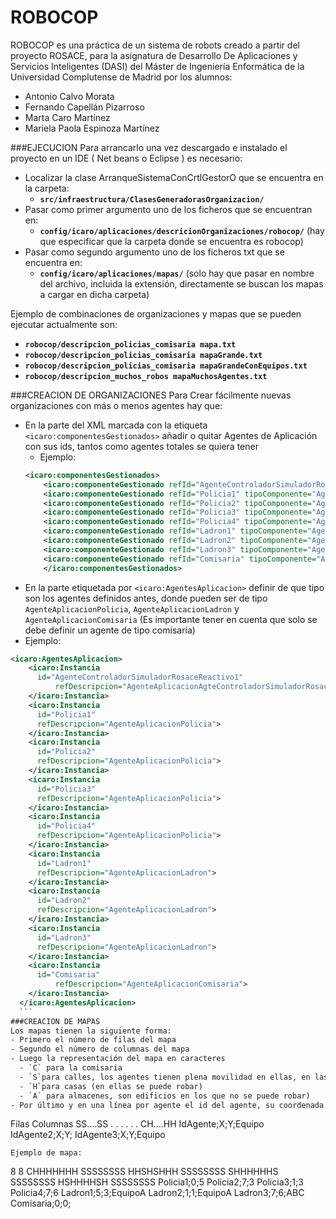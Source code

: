 # ROBOCOP
ROBOCOP es una práctica de un sistema de robots creado a partir del proyecto ROSACE, para la asignatura de Desarrollo De Aplicaciones y Servicios Inteligentes (DASI) del Máster de Ingeniería Enformática de la Universidad Complutense de Madrid por los alumnos:
- Antonio Calvo Morata
- Fernando Capellán Pizarroso
- Marta Caro Martínez
- Mariela Paola Espinoza Martínez

###EJECUCION
Para arrancarlo una vez descargado e instalado el proyecto en un IDE ( Net beans o Eclipse ) es necesario:
- Localizar la clase ArranqueSistemaConCrtlGestorO que se encuentra en la carpeta:  
  - <b>`src/infraestructura/ClasesGeneradorasOrganizacion/`</b>
- Pasar como primer argumento uno de los ficheros que se encuentran en:
  - <b>`config/icaro/aplicaciones/descricionOrganizaciones/robocop/`</b> (hay que especificar que la carpeta donde se encuentra es robocop)
- Pasar como segundo argumento uno de los ficheros txt que se encuentra en:
  - <b>`config/icaro/aplicaciones/mapas/`</b> (solo hay que pasar en nombre del archivo, incluida la extensión, directamente se buscan los mapas a cargar en dicha carpeta)

Ejemplo de combinaciones de organizaciones y mapas que se pueden ejecutar actualmente son:
- <b>`robocop/descripcion_policias_comisaria mapa.txt`</b>
- <b>`robocop/descripcion_policias_comisaria mapaGrande.txt`</b>
- <b>`robocop/descripcion_policias_comisaria mapaGrandeConEquipos.txt`</b>
- <b>`robocop/descripcion_muchos_robos mapaMuchosAgentes.txt`</b>

###CREACION DE ORGANIZACIONES
Para Crear fácilmente nuevas organizaciones con más o menos agentes hay que:
  - En la parte del XML marcada con la etiqueta `<icaro:componentesGestionados>` añadir o quitar Agentes de Aplicación con sus ids, tantos como agentes totales se quiera tener
    - Ejemplo: 
    ```xml
    <icaro:componentesGestionados>
        <icaro:componenteGestionado refId="AgenteControladorSimuladorRosaceReactivo1" tipoComponente="AgenteAplicacion"/>
        <icaro:componenteGestionado refId="Policia1" tipoComponente="AgenteAplicacion"/>
        <icaro:componenteGestionado refId="Policia2" tipoComponente="AgenteAplicacion"/>
        <icaro:componenteGestionado refId="Policia3" tipoComponente="AgenteAplicacion"/>
        <icaro:componenteGestionado refId="Policia4" tipoComponente="AgenteAplicacion"/>
        <icaro:componenteGestionado refId="Ladron1" tipoComponente="AgenteAplicacion"/>
        <icaro:componenteGestionado refId="Ladron2" tipoComponente="AgenteAplicacion"/>
        <icaro:componenteGestionado refId="Ladron3" tipoComponente="AgenteAplicacion"/>
        <icaro:componenteGestionado refId="Comisaria" tipoComponente="AgenteAplicacion"/>
		</icaro:componentesGestionados>
      ```
  - En la parte etiquetada por `<icaro:AgentesAplicacion>` definir de que tipo son los agentes definidos antes, donde pueden ser de tipo `AgenteAplicacionPolicia`, `AgenteAplicacionLadron` y `AgenteAplicacionComisaria` (Es importante tener en cuenta que solo se debe definir un agente de tipo comisaria)
  - Ejemplo:
  
  ```xml
  <icaro:AgentesAplicacion>
      <icaro:Instancia 
      	id="AgenteControladorSimuladorRosaceReactivo1" 
    		refDescripcion="AgenteAplicacionAgteControladorSimuladorRosace">
      </icaro:Instancia>
      <icaro:Instancia 
      	id="Policia1" 
      	refDescripcion="AgenteAplicacionPolicia">
      </icaro:Instancia>
      <icaro:Instancia 
      	id="Policia2" 
      	refDescripcion="AgenteAplicacionPolicia">
      </icaro:Instancia>
      <icaro:Instancia 
      	id="Policia3" 
      	refDescripcion="AgenteAplicacionPolicia">
      </icaro:Instancia>
      <icaro:Instancia 
      	id="Policia4" 
      	refDescripcion="AgenteAplicacionPolicia">
      </icaro:Instancia>
      <icaro:Instancia 
      	id="Ladron1" 
      	refDescripcion="AgenteAplicacionLadron">
      </icaro:Instancia>
      <icaro:Instancia 
      	id="Ladron2" 
      	refDescripcion="AgenteAplicacionLadron">
      </icaro:Instancia>
      <icaro:Instancia 
      	id="Ladron3" 
      	refDescripcion="AgenteAplicacionLadron">
      </icaro:Instancia>
      <icaro:Instancia 
      	id="Comisaria" 
    		refDescripcion="AgenteAplicacionComisaria">
      </icaro:Instancia>
	</icaro:AgentesAplicacion>
	```
###CREACION DE MAPAS
Los mapas tienen la siguiente forma:
  - Primero el número de filas del mapa
  - Segundo el número de columnas del mapa
  - Luego la representación del mapa en caracteres
    - `C` para la comisaria
    - `S`para calles, los agentes tienen plena movilidad en ellas, en las demás casillas sólo es posible moverse de abajo-arriba para entrar a la casilla y arriba-abajo para salir, <b>los agentes son inteligentes y saben usar las puertas</b>
    - `H`para casas (en ellas se puede robar)
    - `A` para almacenes, son edificios en los que no se puede robar)
  - Por último y en una línea por agente el id del agente, su coordenada X inicial, su coordenada Y inicial y el nombre de su sequipo en caso de que sean ladrones, atributos separados por `;` (es importante que haya tantos agentes como se ha definido en la organización, así como que usen los mismo ids)
  ```
  Filas
  Columnas
  SS....SS
  .      .
  .      .
  .      .
  CH....HH
  IdAgente;X;Y;Equipo
  IdAgente2;X;Y;
  IdAgente3;X;Y;Equipo
  ```
  Ejemplo de mapa:
  ```
  8
  8
  CHHHHHHH
  SSSSSSSS
  HHSHSHHH
  SSSSSSSS
  SHHHHHHS
  SSSSSSSS
  HSHHHHSH
  SSSSSSSS
  Policia1;0;5
  Policia2;7;3
  Policia3;1;3
  Policia4;7;6
  Ladron1;5;3;EquipoA
  Ladron2;1;1;EquipoA
  Ladron3;7;6;ABC
  Comisaria;0;0;
  
  ```

